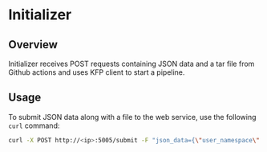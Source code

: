 # Initializer

## Overview
Initializer receives POST requests containing JSON data and a tar file from Github actions and uses KFP client to start a pipeline.

## Usage
To submit JSON data along with a file to the web service, use the following `curl` command:

```sh
curl -X POST http://<ip>:5005/submit -F "json_data={\"user_namespace\":\"test\",\"experiment\":\"experiment_test\",\"pipeline_name\":\"test\",\"job_name\":\"training_job\",\"pipeline_version\":\"v62\"}" -F "file=@path/to/your/file.tar"
```
